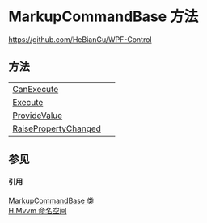 # MarkupCommandBase 方法
https://github.com/HeBianGu/WPF-Control



## 方法
<table>
<tr>
<td><a href="19730845-6c82-05df-67d0-7f6414f456f0">CanExecute</a></td>
<td> </td></tr>
<tr>
<td><a href="8fa4ef4b-8c49-ae30-e141-2d0b50076d1f">Execute</a></td>
<td> </td></tr>
<tr>
<td><a href="0f88947c-5845-91d6-33fb-8345fb3df8ac">ProvideValue</a></td>
<td> </td></tr>
<tr>
<td><a href="1e2f2501-f35c-bd75-d0dc-ecd53d8629c7">RaisePropertyChanged</a></td>
<td> </td></tr>
</table>

## 参见


#### 引用
<a href="96511e58-0fc0-ad75-3062-def1728c0866">MarkupCommandBase 类</a>  
<a href="2171cdff-f9c4-6682-6b3e-a29f9cee4c25">H.Mvvm 命名空间</a>  
